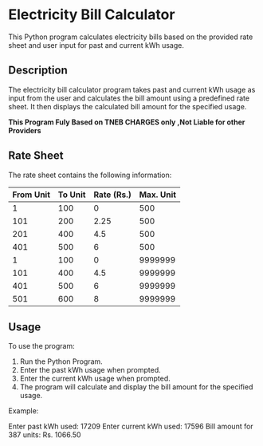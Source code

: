 # Electricity Bill Calculator

This Python program calculates electricity bills based on the provided rate sheet and user input for past and current kWh usage.

## Description

The electricity bill calculator program takes past and current kWh usage as input from the user and calculates the bill amount using a predefined rate sheet. 
It then displays the calculated bill amount for the specified usage.

**This Program Fuly Based on TNEB CHARGES only ,Not Liable for other Providers**

## Rate Sheet

The rate sheet contains the following information:

| From Unit | To Unit | Rate (Rs.) | Max. Unit |
|-----------|---------|------------|-----------|
| 1         | 100     | 0          | 500       |
| 101       | 200     | 2.25       | 500       |
| 201       | 400     | 4.5        | 500       |
| 401       | 500     | 6          | 500       |
| 1         | 100     | 0          | 9999999   |
| 101       | 400     | 4.5        | 9999999   |
| 401       | 500     | 6          | 9999999   |
| 501       | 600     | 8          | 9999999   |

## Usage

To use the program:

1. Run the Python Program.
2. Enter the past kWh usage when prompted.
3. Enter the current kWh usage when prompted.
4. The program will calculate and display the bill amount for the specified usage.

Example:

Enter past kWh used: 17209
Enter current kWh used: 17596
Bill amount for 387 units: Rs. 1066.50
